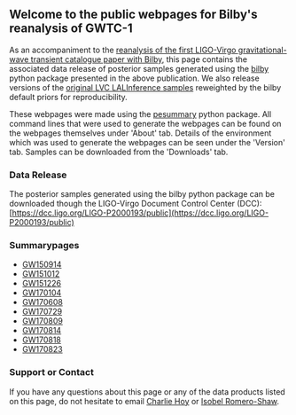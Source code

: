 ## Welcome to the public webpages for Bilby's reanalysis of GWTC-1

As an accompaniment to the
[reanalysis of the first LIGO-Virgo gravitational-wave transient catalogue paper with Bilby](https://arxiv.org/abs/2006.00714),
this page contains the associated data release of posterior samples generated
using the [bilby](https://lscsoft.docs.ligo.org/bilby/) python package presented
in the above publication. We also release versions of the
[original LVC LALInference samples](https://dcc.ligo.org/LIGO-P1800370/public)
reweighted by the bilby default priors for reproducibility.

These webpages were made using the
[pesummary](https://lscsoft.docs.ligo.org/pesummary/) python package. All command
lines that were used to generate the webpages can be found on the
webpages themselves under 'About' tab. Details of the environment which was
used to generate the webpages can be seen under the 'Version' tab. Samples
can be downloaded from the 'Downloads' tab.

### Data Release

The posterior samples generated using the bilby python package can be downloaded
though the LIGO-Virgo Document Control Center (DCC):
[https://dcc.ligo.org/LIGO-P2000193/public](https://dcc.ligo.org/LIGO-P2000193/public)

### Summarypages

* [GW150914](https://bilby-gwtc1.github.io/GW150914/home.html)
* [GW151012](https://bilby-gwtc1.github.io/GW151012/home.html)
* [GW151226](https://bilby-gwtc1.github.io/GW151226/home.html)
* [GW170104](https://bilby-gwtc1.github.io/GW170104/home.html)
* [GW170608](https://bilby-gwtc1.github.io/GW170608/home.html)
* [GW170729](https://bilby-gwtc1.github.io/GW170729/home.html)
* [GW170809](https://bilby-gwtc1.github.io/GW170809/home.html)
* [GW170814](https://bilby-gwtc1.github.io/GW170814/home.html)
* [GW170818](https://bilby-gwtc1.github.io/GW170818/home.html)
* [GW170823](https://bilby-gwtc1.github.io/GW170823/home.html)

### Support or Contact

If you have any questions about this page or any of the data products listed
on this page, do not hesitate to email [Charlie Hoy](mailto:charlie.hoy@ligo.org)
or [Isobel Romero-Shaw](mailto:isobel.romero-shaw@ligo.org).
